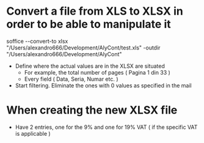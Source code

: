 # Convert a file from XLS to XLSX in order to be able to manipulate it

soffice --convert-to xlsx "/Users/alexandro666/Development/AlyCont/test.xls" -outdir "/Users/alexandro666/Development/AlyCont"

- Define where the actual values are in the XLSX are situated
  - For example, the total number of pages ( Pagina 1 din 33 )
  - Every field ( Data, Seria, Numar etc. )
- Start filtering. Eliminate the ones with 0 values as specified in the mail

# When creating the new XLSX file

- Have 2 entries, one for the 9% and one for 19% VAT ( if the specific VAT is applicable )
